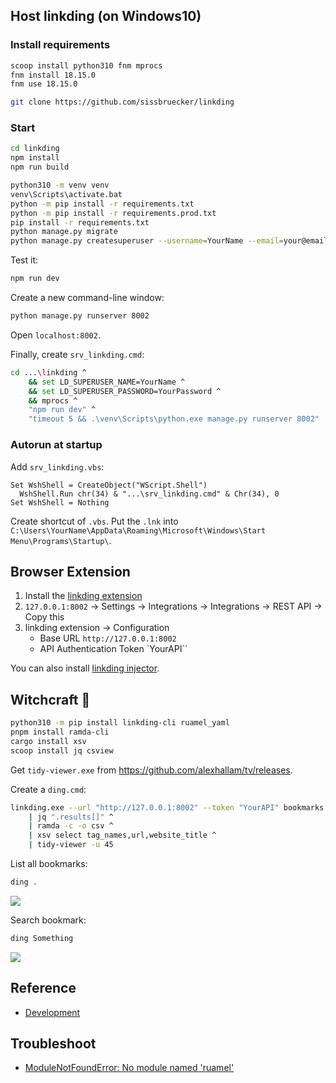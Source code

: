## Host linkding (on Windows10)

### Install requirements

```sh
scoop install python310 fnm mprocs
fnm install 18.15.0
fnm use 18.15.0
```

```sh
git clone https://github.com/sissbruecker/linkding
```

### Start

```sh
cd linkding
npm install
npm run build
```

```sh
python310 -m venv venv
venv\Scripts\activate.bat
python -m pip install -r requirements.txt
python -m pip install -r requirements.prod.txt
pip install -r requirements.txt
python manage.py migrate
python manage.py createsuperuser --username=YourName --email=your@email.com
```

Test it:

```sh
npm run dev
```

Create a new command-line window:

```sh
python manage.py runserver 8002
```

Open `localhost:8002`.

Finally, create `srv_linkding.cmd`:

```sh
cd ...\linkding ^
	&& set LD_SUPERUSER_NAME=YourName ^
	&& set LD_SUPERUSER_PASSWORD=YourPassword ^
	&& mprocs ^
	"npm run dev" ^
	"timeout 5 && .\venv\Scripts\python.exe manage.py runserver 8002"
```

### Autorun at startup

Add `srv_linkding.vbs`:

```
Set WshShell = CreateObject("WScript.Shell")
  WshShell.Run chr(34) & "...\srv_linkding.cmd" & Chr(34), 0
Set WshShell = Nothing
```

Create shortcut of `.vbs`. Put the `.lnk` into `C:\Users\YourName\AppData\Roaming\Microsoft\Windows\Start Menu\Programs\Startup\`.

## Browser Extension

1. Install the [linkding extension](https://github.com/sissbruecker/linkding-extension)
2. `127.0.0.1:8002` → Settings → Integrations → Integrations → REST API → Copy this
3. linkding extension → Configuration
	- Base URL `http://127.0.0.1:8002`
	- API Authentication Token `YourAPI``

You can also install [linkding injector](https://github.com/fivefold/linkding-injector).

## Witchcraft 🧙

```sh
python310 -m pip install linkding-cli ruamel_yaml
pnpm install ramda-cli
cargo install xsv
scoop install jq csview
```

Get `tidy-viewer.exe` from https://github.com/alexhallam/tv/releases.

Create a `ding.cmd`:

```sh
linkding.exe --url "http://127.0.0.1:8002" --token "YourAPI" bookmarks all -q %* ^
	| jq ".results[]" ^
	| ramda -c -o csv ^
	| xsv select tag_names,url,website_title ^
	| tidy-viewer -u 45
```

List all bookmarks:

```sh
ding .
```

![](linkding-cli_01.png)

Search bookmark:

```sh
ding Something
```

![](linkding-cli_02.png)

## Reference

- [Development](https://github.com/sissbruecker/linkding#development)

## Troubleshoot

- [ModuleNotFoundError: No module named 'ruamel'](https://github.com/fair-workflows/nanopub/issues/106)